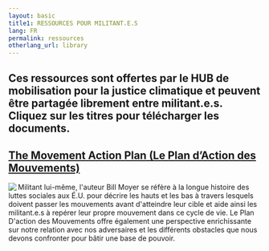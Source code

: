 ```yaml
---
layout: basic
title1: RESSOURCES POUR MILITANT.E.S
lang: FR
permalink: ressources
otherlang_url: library
---
```

## Ces ressources sont offertes par le HUB de mobilisation pour la justice climatique et peuvent être partagée librement entre militant.e.s. Cliquez sur les titres pour télécharger les documents.

## [The Movement Action Plan (Le Plan d’Action des Mouvements)](https://www.lehub.ca/media/hub-moyer-pam-fr.pdf)

[](https://www.lehub.ca/media/hub-moyer-pam-fr.pdf)[](lehub.ca/media/hub-moyer-pam-fr.pdf)<img align="left" src="https://www.lehub.ca/media/mapthumb.png">

Militant lui-même, l'auteur Bill Moyer se réfère à la longue histoire des luttes sociales aux É.U. pour décrire les hauts et les bas à travers lesquels doivent passer les mouvements avant d'atteindre leur cible et aide ainsi les militant.e.s à repérer leur propre mouvement dans ce cycle de vie. Le Plan D'action des Mouvements offre également une perspective enrichissante sur notre relation avec nos adversaires et les différents obstacles que nous devons confronter pour bâtir une base de pouvoir.</div>